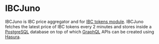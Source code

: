 # IBCJuno

IBCJuno is IBC price aggregator and for [IBC tokens module](https://github.com/cosmos/ibc).
IBCJuno fetches the latest price of IBC tokens every 2 minutes and stores inside a [PostgreSQL](https://www.postgresql.org/) database on top of which [GraphQL](https://graphql.org/) APIs can be created using [Hasura](https://hasura.io/).
